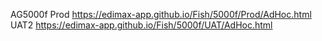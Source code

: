 AG5000f 
  Prod    https://edimax-app.github.io/Fish/5000f/Prod/AdHoc.html
  UAT2     https://edimax-app.github.io/Fish/5000f/UAT/AdHoc.html
